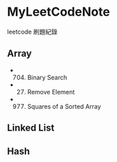 # MyLeetCodeNote
leetcode 刷題紀錄

## Array
* 704. Binary Search
* 27. Remove Element
* 977. Squares of a Sorted Array

## Linked List
## Hash